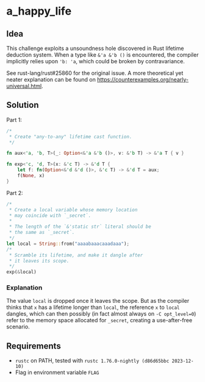 # a_happy_life

## Idea

This challenge exploits a unsoundness hole discovered in Rust lifetime deduction system. When a type like `&'a &'b ()` is encountered, the compiler implicitly relies upon `'b: 'a`, which could be broken by contravariance.

See rust-lang/rust#25860 for the original issue. A more theoretical yet neater explanation can be found on https://counterexamples.org/nearly-universal.html.

## Solution

Part 1:

```rust
/*
 * Create "any-to-any" lifetime cast function.
 */

fn aux<'a, 'b, T>(_: Option<&'a &'b ()>, v: &'b T) -> &'a T { v }

fn exp<'c, 'd, T>(x: &'c T) -> &'d T {
    let f: fn(Option<&'d &'d ()>, &'c T) -> &'d T = aux;
    f(None, x)
}
```

Part 2:

```rust
/*
 * Create a local variable whose memory location
 * may coincide with `_secret`.
 * 
 * The length of the `&'static str` literal should be
 * the same as `_secret`.
 */
let local = String::from("aaaabaaacaaadaaa");
/*
 * Scramble its lifetime, and make it dangle after
 * it leaves its scope.
 */
exp(&local)
```

### Explanation

The value `local` is dropped once it leaves the scope. But as the compiler thinks that `x` has a lifetime longer than `local`, the reference `x` to `local` dangles, which can then possibly (in fact almost always on `-C opt_level=0`) refer to the memory space allocated for `_secret`, creating a use-after-free scenario.

## Requirements

* `rustc` on PATH, tested with `rustc 1.76.0-nightly (d86d65bbc 2023-12-10)`
* Flag in environment variable `FLAG`
